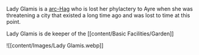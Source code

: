 Lady Glamis is a [arc-Hag](arch-hag-xmm) who is lost her phylactery to Ayre when she was threatening a city that existed a long time ago and was lost to time at this point.

Lady Glamis is de keeper of the [[content/Basic Facilities/Garden]]

![[content/Images/Lady Glamis.webp]]


